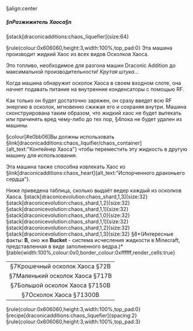 §align:center
##### §nРазжижитель Хаоса§n

§stack[draconicadditions:chaos_liquefier]{size:64}

§rule{colour:0x606060,height:3,width:100%,top_pad:0}
Эта машина производит жидкий Хаос из всех видов Осколков Хаоса.

Это топливо, необходимое для разгона машин Draconic Addition до максимальной производительности!
*Крутая штука...*

Когда машина обнаружит осколок Хаоса в своем входном слоте, она начнет подавать питание на внутренние конденсаторы с помощью RF. 

Как только он будет достаточно заряжен, он сразу введет всю RF энергию в осколок, мгновенно сжижая его и сохраняя внутри.
 Машина сконструирована таким образом, что жидкий хаос не будет вытекать или причинять вред чему-либо до тех пор, §4пока не будет удален из машины.

§colour[#e0bb06]Вы должны использовать §link[draconicadditions:chaos_liquifier/chaos_container]{alt_text:"Контейнер Хаоса"} чтобы переместить эту жидкость в другую машину для использования.

Эта машина также способна извлекать Хаос из §link[draconicadditions:chaos_heart]{alt_text:"Испорченного драконьего сердца"}.

Ниже приведена таблица, сколько выдаёт ведер каждый из осколков Хаоса.
§stack[draconicevolution:chaos_shard,1,3]{size:32}§stack[draconicevolution:chaos_shard,1,2]{size:32}§stack[draconicevolution:chaos_shard,1,1]{size:32}§stack[draconicevolution:chaos_shard,1,0]{size:32}§stack[draconicevolution:chaos_shard,1,1]{size:32}§stack[draconicevolution:chaos_shard,1,2]{size:32}§stack[draconicevolution:chaos_shard,1,3]{size:32}
§8*(Интересные факты: **B**, оно же **Bucket** - система исчесления жидкости в Minecraft, представленная в виде заполненного ведра.)*
§table{width:100%,colour:0x0,border_colour:0xffffff,render_cells:true} 
<table column_layout="1*,1*">
<tr padding="2" align="center">
<td>
§7Крошечный осколок Хаоса
§72B
</td>
</tr>
<tr padding="2" align="center">
<td>
§7Маленький осколок Хаоса
§717B
</td>
</tr>
<tr padding="2" align="center">
<td>
§7Большой осколок Хаоса
§7150B
</td>
</tr>
<tr padding="2" align="center">
<td>
§7Осколок Хаоса
§71300B
</td>
</tr>
</table>

§rule{colour:0x606060,height:3,width:100%,top_pad:0}
§recipe[draconicadditions:chaos_liquefier]{spacing:2}
§rule{colour:0x606060,height:3,width:100%,top_pad:3}